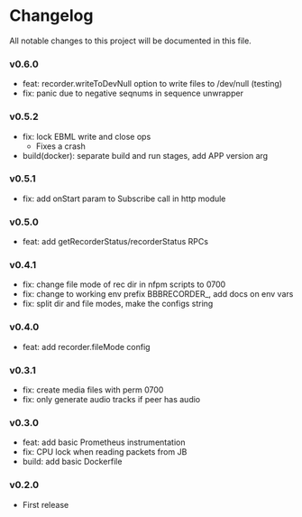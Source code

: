 # Changelog

All notable changes to this project will be documented in this file.

### v0.6.0

* feat: recorder.writeToDevNull option to write files to /dev/null (testing)
* fix: panic due to negative seqnums in sequence unwrapper 

### v0.5.2

* fix: lock EBML write and close ops
  - Fixes a crash
* build(docker): separate build and run stages, add APP version arg

### v0.5.1

* fix: add onStart param to Subscribe call in http module

### v0.5.0

* feat: add getRecorderStatus/recorderStatus RPCs

### v0.4.1

* fix: change file mode of rec dir in nfpm scripts to 0700
* fix: change to working env prefix BBBRECORDER_, add docs on env vars
* fix: split dir and file modes, make the configs string

### v0.4.0

* feat: add recorder.fileMode config

### v0.3.1

* fix: create media files with perm 0700
* fix: only generate audio tracks if peer has audio

### v0.3.0

* feat: add basic Prometheus instrumentation
* fix: CPU lock when reading packets from JB
* build: add basic Dockerfile

### v0.2.0

* First release
